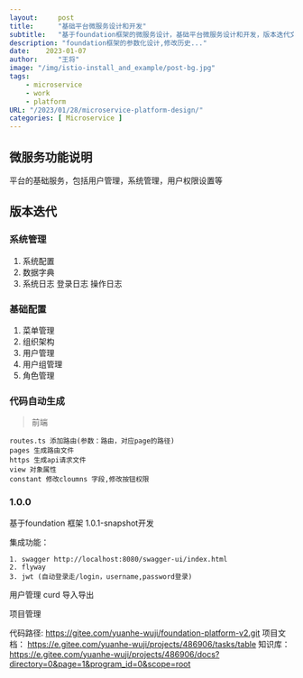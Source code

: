 ```yaml
---
layout:     post
title:      "基础平台微服务设计和开发"
subtitle:   "基于foundation框架的微服务设计，基础平台微服务设计和开发，版本迭代文档"
description: "foundation框架的参数化设计,修改历史..."
date:    2023-01-07
author:     "王将"
image: "/img/istio-install_and_example/post-bg.jpg"
tags:
    - microservice
    - work
    - platform
URL: "/2023/01/28/microservice-platform-design/"
categories: [ Microservice ]
---
```


## 微服务功能说明

平台的基础服务，包括用户管理，系统管理，用户权限设置等

## 版本迭代


### 系统管理

1. 系统配置
2. 数据字典
3. 系统日志
    登录日志
    操作日志

### 基础配置

1. 菜单管理
2. 组织架构
3. 用户管理
4. 用户组管理
5. 角色管理


### 代码自动生成

> 前端

    routes.ts 添加路由(参数：路由，对应page的路径)
    pages 生成路由文件
    https 生成api请求文件
    view 对象属性
    constant 修改cloumns 字段,修改按钮权限
    

### 1.0.0

基于foundation 框架 1.0.1-snapshot开发

集成功能：  
   
    1. swagger http://localhost:8080/swagger-ui/index.html
    2. flyway
    3. jwt (自动登录走/login，username,password登录)

用户管理
    curd
    导入导出


项目管理

代码路径: https://gitee.com/yuanhe-wuji/foundation-platform-v2.git
项目文档： https://e.gitee.com/yuanhe-wuji/projects/486906/tasks/table
知识库： https://e.gitee.com/yuanhe-wuji/projects/486906/docs?directory=0&page=1&program_id=0&scope=root



